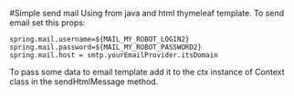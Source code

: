 #Simple send mail
Using from  java and html thymeleaf template. To send email set this props:

    spring.mail.username=${MAIL_MY_ROBOT_LOGIN2}
    spring.mail.password=${MAIL_MY_ROBOT_PASSWORD2}
    spring.mail.host = smtp.yourEmailProvider.itsDomain

To pass some data to email template add it to the ctx instance of Context class in the sendHtmlMessage method.
